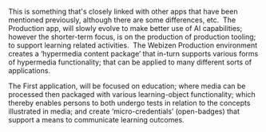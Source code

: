 This is something that's closely linked with other apps that have been mentioned previously, although there are some differences, etc.  The Production app, will slowly evolve to make better use of AI capabilities; however the shorter-term focus, is on the production of production tooling; to support learning related activities.  The Webizen Production environment creates a ‘hypermedia content package’ that in-turn supports various forms of hypermedia functionality; that can be applied to many different sorts of applications.  

The First application, will be focused on education; where media can be processed then packaged with various learning-object functionality; which thereby enables persons to both undergo tests in relation to the concepts illustrated in media; and create ‘micro-credentials’ (open-badges) that support a means to communicate learning outcomes.